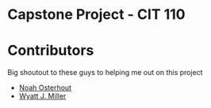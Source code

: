 # Capstone Project - CIT 110

# Contributors
Big shoutout to these guys to helping me out on this project
- [Noah Osterhout](https://github.com/NoahFlowa)
- [Wyatt J. Miller](https://github.com/wymillerlinux)